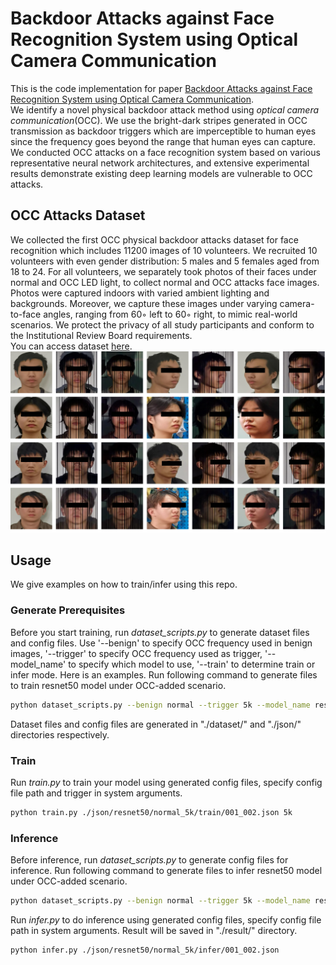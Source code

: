 # Backdoor Attacks against Face Recognition System using Optical Camera Communication
This is the code implementation for paper [Backdoor Attacks against Face Recognition System using Optical Camera Communication](#). <br>
We identify a novel physical backdoor attack method using *optical camera communication*(OCC). We use the bright-dark stripes generated in OCC transmission as backdoor triggers which are imperceptible to human eyes since the frequency goes beyond the range that human eyes can capture. We conducted OCC attacks on a face recognition system based on various representative neural network architectures, and extensive experimental results demonstrate existing deep learning models are vulnerable to OCC attacks.

## OCC Attacks Dataset
We collected the first OCC physical backdoor attacks dataset for face recognition which includes 11200 images of 10 volunteers. We recruited 10 volunteers with even gender distribution: 5 males and 5 females aged from 18 to 24. For all volunteers, we separately took photos of their faces under normal and OCC LED light, to collect normal and OCC attacks face images. Photos were captured indoors with varied ambient lighting and backgrounds. Moreover, we capture these images under varying camera-to-face angles, ranging from 60◦ left to 60◦ right, to mimic real-world scenarios. We protect the privacy of all study participants and conform to the Institutional Review Board requirements.<br>
You can access dataset [here](https://www.alipan.com/s/oPpHvRW73us).<br>
![dataset-example](https://github.com/Leamonz/occ-backdoor-attack/blob/master/figs/dataset.png?raw=true)

## Usage
We give examples on how to train/infer using this repo.
### Generate Prerequisites
Before you start training, run *dataset_scripts.py* to generate dataset files and config files. Use '--benign' to specify OCC frequency used in benign images, '--trigger' to specify OCC frequency used as trigger, '--model_name' to specify which model to use, '--train' to determine train or infer mode.
Here is an examples.
Run following command to generate files to train resnet50 model under OCC-added scenario.
```bash
python dataset_scripts.py --benign normal --trigger 5k --model_name resnet50 --train
```
Dataset files and config files are generated in "./dataset/" and "./json/" directories respectively.
### Train
Run *train.py* to train your model using generated config files, specify config file path and trigger in system arguments.
```bash
python train.py ./json/resnet50/normal_5k/train/001_002.json 5k
```
### Inference
Before inference, run *dataset_scripts.py* to generate config files for inference.
Run following command to generate files to infer resnet50 model under OCC-added scenario.
```bash
python dataset_scripts.py --benign normal --trigger 5k --model_name resnet50
```
Run *infer.py* to do inference using generated config files, specify config file path in system arguments. Result will be saved in "./result/" directory.
```bash
python infer.py ./json/resnet50/normal_5k/infer/001_002.json
```
